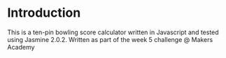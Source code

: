 Introduction
============

This is a ten-pin bowling score calculator written in Javascript and tested using Jasmine 2.0.2. Written as part of the week 5 challenge @ Makers Academy